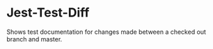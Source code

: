 # Jest-Test-Diff

Shows test documentation for changes made between a checked out branch and master.
